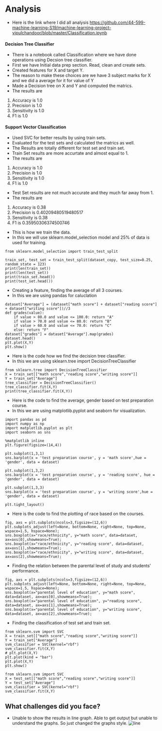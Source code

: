 # Analysis
* Here is the link where I did all analysis https://github.com/44-599-machine-learning-S19/machine-learning-project-vipulchandoor/blob/master/Classification.ipynb 
#### Decision Tree Classifier
* There is a notebook called Classification where we have done operations using  Decsion tree classifier.
* First we have Initial data prep section.  Read, clean and create sets.
* Created features for X and target Y. 
* The reason to make these choices are we have 3 subject marks for X and we did a average for it for value of Y 
* Made a Decision tree on X and Y and computed the matrics. 
* The results are 
1. Accuracy is  1.0
2. Precision is  1.0
3. Sensitivity is  1.0
4. F1 is  1.0
#### Support Vector Classification
* Used SVC for better results by using train sets.  
* Evaluated for the test sets and calculated the matrics as well. 
* The Results are totally different for test set and train set. 
* Train Set results are more accurtate and almost equal to 1.
* The results are 
1. Accuracy is  1.0
2. Precision is  1.0
3. Sensitivity is  1.0
4. F1 is  1.0
* Test Set results are not much accurate and they much far away from 1. 
* The results are 
1. Accuracy is  0.38
2. Precision is  0.40209480519480517
3. Sensitivity is  0.38
4. F1 is  0.35950306374500746

* This is how we train the data.
* In this we will use sklearn.model_selection model and 25% of data is used for training. 
```
from sklearn.model_selection import train_test_split

train_set, test_set = train_test_split(dataset_copy, test_size=0.25, random_state = 123)
print(len(train_set))
print(len(test_set))
print(train_set.head())
print(test_set.head())
```

* Creating a feature, finding the average of all 3 courses.
* In this we are using pandas for caluclation
```
dataset["Average"] = (dataset["math score"] + dataset["reading score"] + dataset["writing score"])//3
def grades(value):
    if value > 80.0 and value <= 100.0: return "A"
    if value > 70.0 and value <= 80.0: return "B"
    if value > 60.0 and value <= 70.0: return "C"
    else: return "F"
dataset["grades"] = dataset["Average"].map(grades)
dataset.head()
plt.plot(X,Y)
plt.show()
```

* Here is the code how we find the decision tree classifier. 
* In this we are using sklearn.tree import DecisionTreeClassifier
```
from sklearn.tree import DecisionTreeClassifier
X = train_set[["math score","reading score","writing score"]]
Y = train_set["Average"]
tree_classifier = DecisionTreeClassifier()
tree_classifier.fit(X,Y)
print(tree_classifier.fit(X,Y))
```

* Here is the code to find the average, gender based on test preparation course. 
* In this we are using matplotlib.pyplot and seaborn for visualization. 
```
import pandas as pd               
import numpy as np                
import matplotlib.pyplot as plt   
import seaborn as sns             

%matplotlib inline
plt.figure(figsize=(14,4))

plt.subplot(1,3,1)
sns.barplot(x = 'test preparation course', y = 'math score',hue = 'gender', data = dataset)

plt.subplot(1,3,2)
sns.barplot(x = 'test preparation course', y = 'reading score', hue = 'gender', data = dataset)

plt.subplot(1,3,3)
sns.barplot(x = 'test preparation course', y = 'writing score',hue = 'gender', data = dataset)

plt.tight_layout()
```

* Here is the code to find the plotting of race based on the courses. 
```
fig, axs = plt.subplots(ncols=3,figsize=(12,6))
plt.subplots_adjust(left=None, bottom=None, right=None, top=None, wspace=1.5, hspace=None);
sns.boxplot(x="race/ethnicity", y="math score", data=dataset, ax=axs[0],showmeans=True);
sns.boxplot(x="race/ethnicity", y="reading score", data=dataset, ax=axs[1],showmeans=True);
sns.boxplot(x="race/ethnicity", y="writing score", data=dataset, ax=axs[2],showmeans=True);
```

* Finding the relation between the parental level of study and students’ performance. 
```
fig, axs = plt.subplots(ncols=3,figsize=(12,6))
plt.subplots_adjust(left=None, bottom=None, right=None, top=None, wspace=1.5, hspace=None);
sns.boxplot(x="parental level of education", y="math score", data=dataset, ax=axs[0],showmeans=True);
sns.boxplot(x="parental level of education", y="reading score", data=dataset, ax=axs[1],showmeans=True);
sns.boxplot(x="parental level of education", y="writing score", data=dataset, ax=axs[2],showmeans=True);
```

* Finding the classification of test set and train set. 
```
from sklearn.svm import SVC
X = train_set[["math score","reading score","writing score"]]
Y = train_set["Average"]
svm_classifier = SVC(kernel="rbf")
svm_classifier.fit(X,Y)
# plt.plot(X,Y)
plt.plot(kind = "bar")
plt.plot(X,Y)
plt.show()
```
```
from sklearn.svm import SVC
X = test_set[["math score","reading score","writing score"]]
Y = test_set["Average"]
svm_classifier = SVC(kernel="rbf")
svm_classifier.fit(X,Y)
```

## What challenges did you face? 
* Unable to show the results in line graph. Able to get output but unable to understand the graphs. So just changed the graphs style. 
![line](https://user-images.githubusercontent.com/31705730/56856082-eb572800-6918-11e9-8bfb-ff8c7e8eb563.png) 